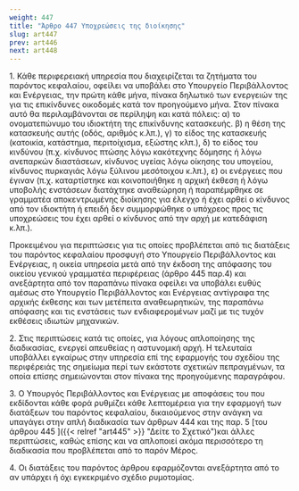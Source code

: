 ```yaml
---
weight: 447
title: "Άρθρο 447 Υποχρεώσεις της διοίκησης"
slug: art447
prev: art446
next: art448
---
```


1\. Κάθε περιφερειακή υπηρεσία που διαχειρίζεται τα ζητήματα του παρόντος κεφαλαίου, οφείλει να υποβάλει στο Υπουργείο Περιβάλλοντος και Ενέργειας, την πρώτη κάθε μήνα, πίνακα δηλωτικό των ενεργειών της για τις επικίνδυνες οικοδομές κατά τον προηγούμενο μήνα. Στον πίνακα αυτό θα περιλαμβάνονται σε περίληψη και κατά πόλεις: α) το ονοματεπώνυμο του ιδιοκτήτη της επικίνδυνης κατασκευής. β) η θέση της κατασκευής αυτής (οδός, αριθμός κ.λπ.), γ) το είδος της κατασκευής (κατοικία, κατάστημα, περιτοίχισμα, εξώστης κλπ.), δ) το είδος του κινδύνου (π.χ. κίνδυνος πτώσης λόγω κακότεχνης δόμησης ή λόγω ανεπαρκών διαστάσεων, κίνδυνος υγείας λόγω οίκησης του υπογείου, κίνδυνος πυρκαγιάς λόγω ξύλινου μεσότοιχου κ.λπ.), ε) οι ενέργειες που έγιναν (π.χ. καταρτίστηκε και κοινοποιήθηκε η αρχική έκθεση ή λόγω υποβολής ενστάσεων διατάχτηκε αναθεώρηση ή παραπέμφθηκε σε γραμματέα αποκεντρωμένης διοίκησης για έλεγχο ή έχει αρθεί ο κίνδυνος από τον ιδιοκτήτη ή επειδή δεν συμμορφώθηκε ο υπόχρεος προς τις υποχρεώσεις του έχει αρθεί ο κίνδυνος από την αρχή με κατεδάφιση κ.λπ.).

Προκειμένου για περιπτώσεις για τις οποίες προβλέπεται από τις διατάξεις του παρόντος κεφαλαίου προσφυγή στο Υπουργείο Περιβάλλοντος και Ενέργειας, η οικεία υπηρεσία μετά από την έκδοση της απόφασης του οικείου γενικού γραμματέα περιφέρειας (άρθρο 445 παρ.4) και ανεξάρτητα από τον παραπάνω πίνακα οφείλει να υποβάλει ευθύς αμέσως στο Υπουργείο Περιβάλλοντος και Ενέργειας αντίγραφα της αρχικής έκθεσης και των μετέπειτα αναθεωρητικών, της παραπάνω απόφασης και τις ενστάσεις των ενδιαφερομένων μαζί με τις τυχόν εκθέσεις ιδιωτών μηχανικών.

2\. Στις περιπτώσεις κατά τις οποίες, για λόγους απλοποίησης της διαδικασίας, ενεργεί απευθείας η αστυνομική αρχή. Η τελευταία υποβάλλει εγκαίρως στην υπηρεσία επί της εφαρμογής του σχεδίου της περιφέρειάς της σημείωμα περί των εκάστοτε σχετικών πεπραγμένων, τα οποία επίσης σημειώνονται στον πίνακα της προηγούμενης παραγράφου.

3\. Ο Υπουργός Περιβάλλοντος και Ενέργειας με αποφάσεις του που εκδίδονται κάθε φορά ρυθμίζει κάθε λεπτομέρεια για την εφαρμογή των διατάξεων του παρόντος κεφαλαίου, δικαιούμενος στην ανάγκη να υπαγάγει στην απλή διαδικασία των άρθρων 444 και της παρ. 5 [του άρθρου 445 ]({{< relref "art445" >}} "Δείτε το Σχετικό")και άλλες περιπτώσεις, καθώς επίσης και να απλοποιεί ακόμα περισσότερο τη διαδικασία που προβλέπεται από το παρόν Μέρος.

4\. Οι διατάξεις του παρόντος άρθρου εφαρμόζονται ανεξάρτητα από το αν υπάρχει ή όχι εγκεκριμένο σχέδιο ρυμοτομίας.


